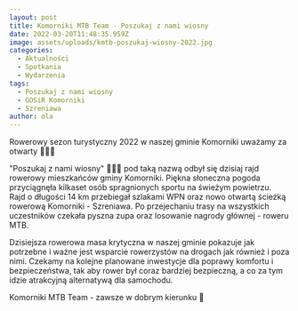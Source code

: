 ```yaml
---
layout: post
title: Komorniki MTB Team - Poszukaj z nami wiosny
date: 2022-03-20T11:48:35.959Z
image: assets/uploads/kmtb-poszukaj-wiosny-2022.jpg
categories:
  - Aktualności
  - Spotkania
  - Wydarzenia
tags:
  - Poszukaj z nami wiosny
  - GOSiR Komorniki
  - Szreniawa
author: ola
---
```

Rowerowy sezon turystyczny 2022 w naszej gminie Komorniki uważamy za otwarty 🚴‍♂️🚴
<!--more-->

"Poszukaj z nami wiosny" 🌷🌺🌹 pod taką nazwą odbył się dzisiaj rajd rowerowy mieszkańców gminy Komorniki. Piękna słoneczna pogoda przyciągnęła kilkaset osób spragnionych sportu na świeżym powietrzu. Rajd o długości 14 km przebiegał szlakami WPN oraz nowo otwartą ścieżką rowerową Komorniki - Szreniawa. Po przejechaniu trasy na wszystkich uczestników czekała pyszna zupa oraz losowanie nagrody głównej - roweru MTB.

Dzisiejsza rowerowa masa krytyczna w naszej gminie pokazuje jak potrzebne i ważne jest wsparcie rowerzystów na drogach jak również i poza nimi. Czekamy na kolejne planowane inwestycje dla poprawy komfortu i bezpieczeństwa, tak aby rower był coraz bardziej bezpieczną, a co za tym idzie atrakcyjną alternatywą dla samochodu.

Komorniki MTB Team - zawsze w dobrym kierunku 🙂